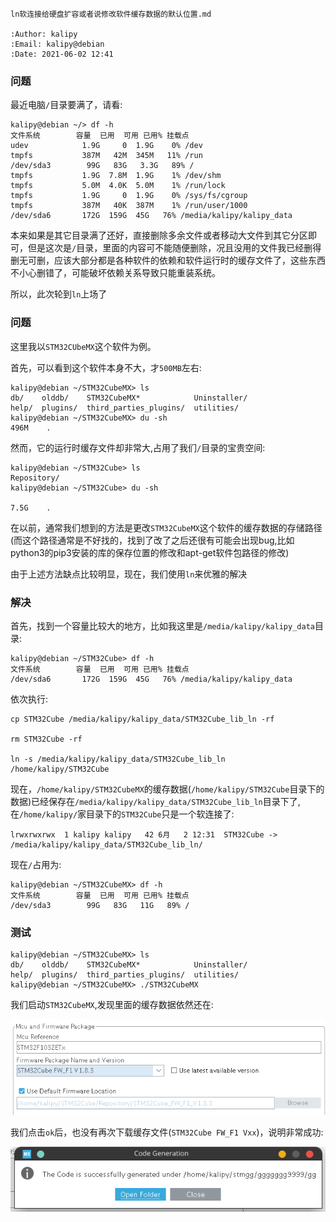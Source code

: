     ln软连接给硬盘扩容或者说修改软件缓存数据的默认位置.md
    
    :Author: kalipy
    :Email: kalipy@debian
    :Date: 2021-06-02 12:41

### 问题

最近电脑`/`目录要满了，请看:

    kalipy@debian ~/> df -h
    文件系统        容量  已用  可用 已用% 挂载点
    udev            1.9G     0  1.9G    0% /dev
    tmpfs           387M   42M  345M   11% /run
    /dev/sda3        99G   83G   3.3G   89% /
    tmpfs           1.9G  7.8M  1.9G    1% /dev/shm
    tmpfs           5.0M  4.0K  5.0M    1% /run/lock
    tmpfs           1.9G     0  1.9G    0% /sys/fs/cgroup
    tmpfs           387M   40K  387M    1% /run/user/1000
    /dev/sda6       172G  159G  45G   76% /media/kalipy/kalipy_data

本来如果是其它目录满了还好，直接删除多余文件或者移动大文件到其它分区即可，但是这次是`/`目录，里面的内容可不能随便删除，况且没用的文件我已经删得删无可删，应该大部分都是各种软件的依赖和软件运行时的缓存文件了，这些东西不小心删错了，可能破坏依赖关系导致只能重装系统。

所以，此次轮到`ln`上场了

### 问题

这里我以`STM32CUbeMX`这个软件为例。

首先，可以看到这个软件本身不大，才`500MB`左右:

    kalipy@debian ~/STM32CubeMX> ls
    db/    olddb/    STM32CubeMX*            Uninstaller/
    help/  plugins/  third_parties_plugins/  utilities/
    kalipy@debian ~/STM32CubeMX> du -sh
    496M    .

然而，它的运行时缓存文件却非常大,占用了我们`/`目录的宝贵空间:

    kalipy@debian ~/STM32Cube> ls
    Repository/
    kalipy@debian ~/STM32Cube> du -sh
    
    7.5G    .

在以前，通常我们想到的方法是更改`STM32CubeMX`这个软件的缓存数据的存储路径(而这个路径通常是不好找的，找到了改了之后还很有可能会出现bug,比如python3的pip3安装的库的保存位置的修改和apt-get软件包路径的修改)

由于上述方法缺点比较明显，现在，我们使用`ln`来优雅的解决

### 解决

首先，找到一个容量比较大的地方，比如我这里是`/media/kalipy/kalipy_data`目录:

    kalipy@debian ~/STM32Cube> df -h
    文件系统        容量  已用  可用 已用% 挂载点
    /dev/sda6       172G  159G  45G   76% /media/kalipy/kalipy_data

依次执行:
    
    cp STM32Cube /media/kalipy/kalipy_data/STM32Cube_lib_ln -rf
    
    rm STM32Cube -rf
    
    ln -s /media/kalipy/kalipy_data/STM32Cube_lib_ln /home/kalipy/STM32Cube

现在，`/home/kalipy/STM32CubeMX`的缓存数据(`/home/kalipy/STM32Cube`目录下的数据)已经保存在`/media/kalipy/kalipy_data/STM32Cube_lib_ln`目录下了,在`/home/kalipy/`家目录下的`STM32Cube`只是一个软连接了:

    lrwxrwxrwx  1 kalipy kalipy   42 6月   2 12:31  STM32Cube -> /media/kalipy/kalipy_data/STM32Cube_lib_ln/

现在`/`占用为:

    kalipy@debian ~/STM32CubeMX> df -h
    文件系统        容量  已用  可用 已用% 挂载点
    /dev/sda3        99G   83G   11G   89% /

### 测试

    kalipy@debian ~/STM32CubeMX> ls
    db/    olddb/    STM32CubeMX*            Uninstaller/
    help/  plugins/  third_parties_plugins/  utilities/
    kalipy@debian ~/STM32CubeMX> ./STM32CubeMX

我们启动`STM32CubeMX`,发现里面的缓存数据依然还在:

![Image](./img/image_2021-06-02-13-15-59.png)

我们点击`ok`后，也没有再次下载缓存文件(`STM32Cube FW_F1 Vxx`)，说明非常成功:

![Image](./img/image_2021-06-02-13-16-27.png)
